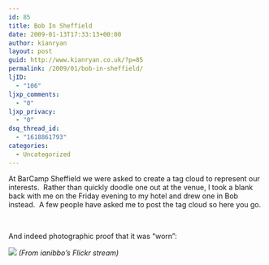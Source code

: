 ```yaml
---
id: 85
title: Bob In Sheffield
date: 2009-01-13T17:33:13+00:00
author: kianryan
layout: post
guid: http://www.kianryan.co.uk/?p=85
permalink: /2009/01/bob-in-sheffield/
ljID:
  - "106"
ljxp_comments:
  - "0"
ljxp_privacy:
  - "0"
dsq_thread_id:
  - "1618861793"
categories:
  - Uncategorized
---
```

At BarCamp Sheffield we were asked to create a tag cloud to represent our interests.  Rather than quickly doodle one out at the venue, I took a blank back with me on the Friday evening to my hotel and drew one in Bob instead.  A few people have asked me to post the tag cloud so here you go.

[<img class="alignnone size-medium wp-image-84" title="bob_sheffield" src="/assets/images/2009/01/bob_sheffield-300x298.jpg" alt=""   srcset="/assets/images/2009/01/bob_sheffield-300x298.jpg 300w, /assets/images/2009/01/bob_sheffield-150x150.jpg 150w" sizes="(max-width: 300px) 100vw, 300px" />](/assets/images/2009/01/bob_sheffield.jpg)

And indeed photographic proof that it was &#8220;worn&#8221;:

[![](http://farm4.static.flickr.com/3036/3070142766_b576617fde.jpg)](http://www.flickr.com/photos/ianibbo/3070142766/sizes/m/) _(From ianibbo&#8217;s Flickr stream)_